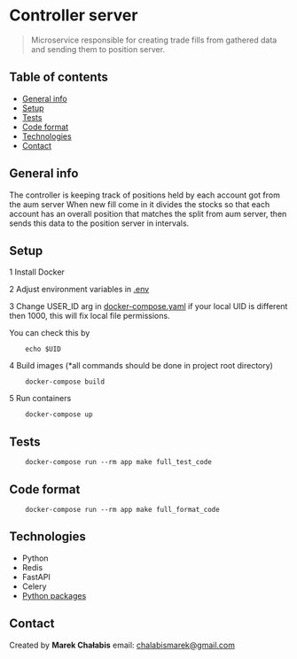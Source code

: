 # Controller server
> Microservice responsible for creating trade fills from gathered data and sending them to position server.

## Table of contents

- [General info](#general-info)
- [Setup](#setup) 
- [Tests](#tests)
- [Code format](#code-format)
- [Technologies](#technologies)
- [Contact](#contact)

## General info
The controller is keeping track of positions held by each account got from the aum server
When new fill come in it divides the stocks so that each account has an overall position 
that matches the split from aum server, then sends this data to the position server in intervals.

## Setup

1 Install Docker

2 Adjust environment variables in [.env](config/environment_variables/.env)

3 Change USER_ID arg in [docker-compose.yaml](docker-compose.yaml) if your local UID is different then 1000, this will fix local file permissions.

You can check this by
```
    echo $UID
```
4 Build images (*all commands should be done in project root directory)
```
    docker-compose build
```
5 Run containers
```
    docker-compose up
```

## Tests
```
    docker-compose run --rm app make full_test_code
```

## Code format
```
    docker-compose run --rm app make full_format_code
```


## Technologies

- Python 
- Redis
- FastAPI
- Celery
- [Python packages](backend/pyproject.toml)


## Contact

Created by <b>Marek Chałabis</b> email: chalabismarek@gmail.com
